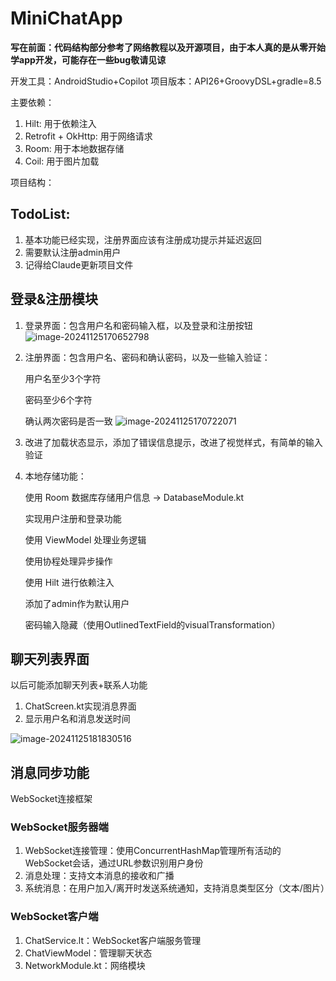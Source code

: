 # MiniChatApp

**写在前面：代码结构部分参考了网络教程以及开源项目，由于本人真的是从零开始学app开发，可能存在一些bug敬请见谅**

开发工具：AndroidStudio+Copilot
项目版本：API26+GroovyDSL+gradle=8.5

主要依赖：
1. Hilt: 用于依赖注入
2. Retrofit + OkHttp: 用于网络请求
3. Room: 用于本地数据存储
4. Coil: 用于图片加载

项目结构：



## TodoList:

1. 基本功能已经实现，注册界面应该有注册成功提示并延迟返回
2. 需要默认注册admin用户
3. 记得给Claude更新项目文件

## 登录&注册模块

1. 登录界面：包含用户名和密码输入框，以及登录和注册按钮
   <img src="E:\SLife\Codes\MiniChatAPP\assets\image-20241125170652798.png" alt="image-20241125170652798"  />

2. 注册界面：包含用户名、密码和确认密码，以及一些输入验证：

   用户名至少3个字符

   密码至少6个字符

   确认两次密码是否一致
   ![image-20241125170722071](E:\SLife\Codes\MiniChatAPP\assets\image-20241125170722071.png)

3. 改进了加载状态显示，添加了错误信息提示，改进了视觉样式，有简单的输入验证

4. 本地存储功能：

   使用 Room 数据库存储用户信息 -> DatabaseModule.kt

   实现用户注册和登录功能

   使用 ViewModel 处理业务逻辑

   使用协程处理异步操作

   使用 Hilt 进行依赖注入

   添加了admin作为默认用户

   密码输入隐藏（使用OutlinedTextField的visualTransformation）

## 聊天列表界面

以后可能添加聊天列表+联系人功能

1. ChatScreen.kt实现消息界面
2. 显示用户名和消息发送时间

![image-20241125181830516](E:\SLife\Codes\MiniChatAPP\assets\image-20241125181830516.png)

## 消息同步功能

WebSocket连接框架

### WebSocket服务器端

1. WebSocket连接管理：使用ConcurrentHashMap管理所有活动的WebSocket会话，通过URL参数识别用户身份
2. 消息处理：支持文本消息的接收和广播
3. 系统消息：在用户加入/离开时发送系统通知，支持消息类型区分（文本/图片）





### WebSocket客户端

1. ChatService.lt：WebSocket客户端服务管理
2. ChatViewModel：管理聊天状态
3. NetworkModule.kt：网络模块

